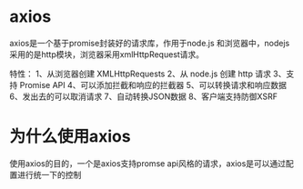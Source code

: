 # axios
axios是一个基于promise封装好的请求库，作用于node.js 和浏览器中，nodejs采用的是http模块，浏览器采用xmlHttpRequest请求。

特性：
1、从浏览器创建 XMLHttpRequests
2、从 node.js 创建 http 请求
3、支持 Promise API
4、可以添加拦截和响应的拦截器
5、可以转换请求和响应数据
6、发出去的可以取消请求
7、自动转换JSON数据
8、客户端支持防御XSRF

# 为什么使用axios
使用axios的目的，一个是axios支持promse api风格的请求，axios是可以通过配置进行统一下的控制